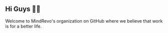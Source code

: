## Hi Guys 👏🏻
Welcome to MindRevo's organization on GitHub where we believe that work is for a better life.
